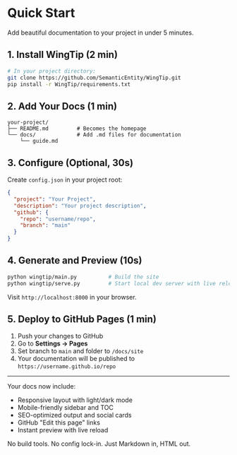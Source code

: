 # Quick Start

Add beautiful documentation to your project in under 5 minutes.

## 1. Install WingTip (2 min)

```bash
# In your project directory:
git clone https://github.com/SemanticEntity/WingTip.git
pip install -r WingTip/requirements.txt
```

## 2. Add Your Docs (1 min)

```
your-project/
├── README.md         # Becomes the homepage
└── docs/             # Add .md files for documentation
    └── guide.md
```

## 3. Configure (Optional, 30s)

Create `config.json` in your project root:

```json
{
  "project": "Your Project",
  "description": "Your project description",
  "github": {
    "repo": "username/repo",
    "branch": "main"
  }
}
```

## 4. Generate and Preview (10s)

```bash
python wingtip/main.py          # Build the site
python wingtip/serve.py         # Start local dev server with live reload
```

Visit `http://localhost:8000` in your browser.

## 5. Deploy to GitHub Pages (1 min)

1. Push your changes to GitHub
2. Go to **Settings → Pages**
3. Set branch to `main` and folder to `/docs/site`
4. Your documentation will be published to `https://username.github.io/repo`

---

Your docs now include:

* Responsive layout with light/dark mode
* Mobile-friendly sidebar and TOC
* SEO-optimized output and social cards
* GitHub "Edit this page" links
* Instant preview with live reload

No build tools. No config lock-in. Just Markdown in, HTML out.
